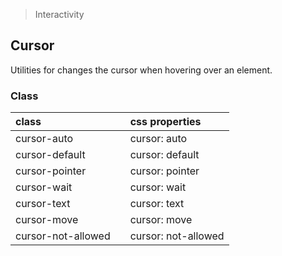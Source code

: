 > Interactivity

## Cursor

Utilities for changes the cursor when hovering over an element.

### Class

| class |  | css properties |
|:--|:--|:--|
| cursor-auto |  | cursor: auto |
| cursor-default |  | cursor: default |
| cursor-pointer |  | cursor: pointer |
| cursor-wait |  | cursor: wait |
| cursor-text |  | cursor: text |
| cursor-move |  | cursor: move |
| cursor-not-allowed |  | cursor: not-allowed |



